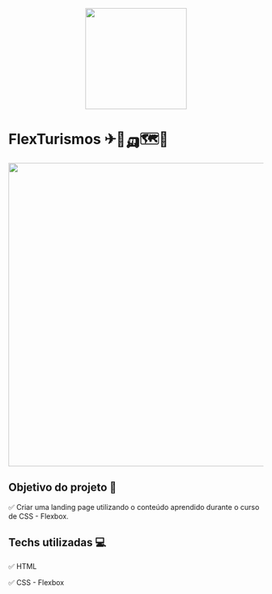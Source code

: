  <p align="center">
  <img src = "https://hermes.digitalinnovation.one/tracks/e9395483-aee9-4f2f-a361-b9a133034a2e.png" width = "200">
</p>

# FlexTurismos ✈🚁🛺🗺🌄
<p align="center">
<img src = "https://user-images.githubusercontent.com/70491871/140563873-b607a106-3407-493a-9128-800d6e220994.png" width = "600">
</p>

## Objetivo do projeto 📝
✅ Criar uma landing page utilizando o conteúdo aprendido durante o curso de CSS - Flexbox.

## Techs utilizadas 💻
✅ HTML

✅ CSS - Flexbox

